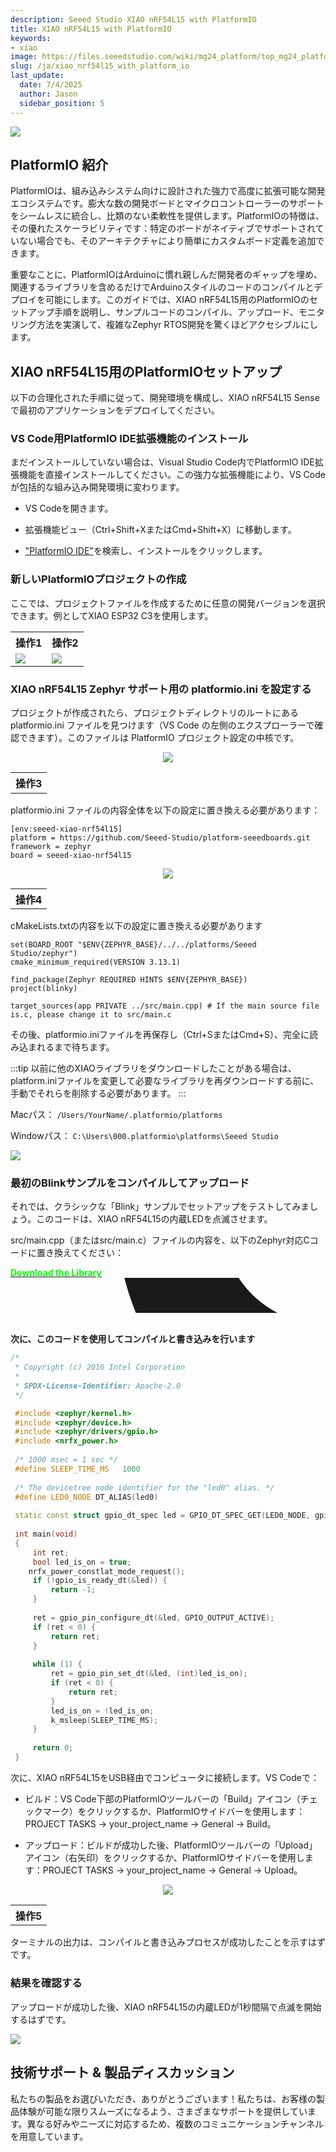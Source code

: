 ```yaml
---
description: Seeed Studio XIAO nRF54L15 with PlatformIO
title: XIAO nRF54L15 with PlatformIO
keywords:
- xiao
image: https://files.seeedstudio.com/wiki/mg24_platform/top_mg24_platform02.webp
slug: /ja/xiao_nrf54l15_with_platform_io
last_update:
  date: 7/4/2025
  author: Jason
  sidebar_position: 5
---
```



<div style={{textAlign:'center'}}><img src="https://files.seeedstudio.com/wiki/XIAO_nRF54L15/Getting_Start/
platformIO_nrf54l15.png" style={{width:600, height:'auto'}}/></div>

## PlatformIO 紹介

PlatformIOは、組み込みシステム向けに設計された強力で高度に拡張可能な開発エコシステムです。膨大な数の開発ボードとマイクロコントローラーのサポートをシームレスに統合し、比類のない柔軟性を提供します。PlatformIOの特徴は、その優れたスケーラビリティです：特定のボードがネイティブでサポートされていない場合でも、そのアーキテクチャにより簡単にカスタムボード定義を追加できます。

重要なことに、PlatformIOはArduinoに慣れ親しんだ開発者のギャップを埋め、関連するライブラリを含めるだけでArduinoスタイルのコードのコンパイルとデプロイを可能にします。このガイドでは、XIAO nRF54L15用のPlatformIOのセットアップ手順を説明し、サンプルコードのコンパイル、アップロード、モニタリング方法を実演して、複雑なZephyr RTOS開発を驚くほどアクセシブルにします。

## XIAO nRF54L15用のPlatformIOセットアップ

以下の合理化された手順に従って、開発環境を構成し、XIAO nRF54L15 Senseで最初のアプリケーションをデプロイしてください。


### VS Code用PlatformIO IDE拡張機能のインストール

まだインストールしていない場合は、Visual Studio Code内でPlatformIO IDE拡張機能を直接インストールしてください。この強力な拡張機能により、VS Codeが包括的な組み込み開発環境に変わります。

- VS Codeを開きます。

- 拡張機能ビュー（Ctrl+Shift+XまたはCmd+Shift+X）に移動します。

- ["PlatformIO IDE"](https://platformio.org/platformio-ide)を検索し、インストールをクリックします。


### 新しいPlatformIOプロジェクトの作成

ここでは、プロジェクトファイルを作成するために任意の開発バージョンを選択できます。例としてXIAO ESP32 C3を使用します。

<table align="center">
  <tr>
      <th>操作1</th>
        <th>操作2</th>
  </tr>
  <tr>
      <td><div style={{textAlign:'center'}}><img src="https://files.seeedstudio.com/wiki/mg24_platform/mg24patform2.jpg" style={{width:400, height:'auto'}}/></div></td>
        <td><div style={{textAlign:'center'}}><img src="https://files.seeedstudio.com/wiki/XIAO_PlatformIO/mg24_platformIO.jpg" style={{width:500, height:'auto'}}/></div></td>
  </tr>
</table>

### XIAO nRF54L15 Zephyr サポート用の platformio.ini を設定する

プロジェクトが作成されたら、プロジェクトディレクトリのルートにある platformio.ini ファイルを見つけます（VS Code の左側のエクスプローラーで確認できます）。このファイルは PlatformIO プロジェクト設定の中核です。

<table align="center">
  <tr>
      <th>操作3</th>
  </tr>
  <tr>
<div align="center"><img width={800} src="https://files.seeedstudio.com/wiki/XIAO_nRF54L15/Getting_Start/platform54.jpg"/></div>
  </tr>
</table>


platformio.ini ファイルの内容全体を以下の設定に置き換える必要があります：

```
[env:seeed-xiao-nrf54l15]
platform = https://github.com/Seeed-Studio/platform-seeedboards.git
framework = zephyr
board = seeed-xiao-nrf54l15
```

<table align="center">
  <tr>
      <th>操作4</th>
  </tr>
  <tr>
<div align="center"><img width={800} src="https://files.seeedstudio.com/wiki/XIAO_nRF54L15/Getting_Start/platformiozephyr.jpg"/></div>
  </tr>
</table>


cMakeLists.txtの内容を以下の設定に置き換える必要があります
```
set(BOARD_ROOT "$ENV{ZEPHYR_BASE}/../../platforms/Seeed Studio/zephyr")
cmake_minimum_required(VERSION 3.13.1)

find_package(Zephyr REQUIRED HINTS $ENV{ZEPHYR_BASE})
project(blinky)

target_sources(app PRIVATE ../src/main.cpp) # If the main source file is.c, please change it to src/main.c
```

その後、platformio.iniファイルを再保存し（Ctrl+SまたはCmd+S）、完全に読み込まれるまで待ちます。

:::tip
以前に他のXIAOライブラリをダウンロードしたことがある場合は、platform.iniファイルを変更して必要なライブラリを再ダウンロードする前に、手動でそれらを削除する必要があります。
:::

Macパス：
`/Users/YourName/.platformio/platforms`

Windowパス：
`C:\Users\000.platformio\platforms\Seeed Studio`

<div style={{textAlign:'center'}}><img src="https://files.seeedstudio.com/wiki/XIAO_nRF54L15/Getting_Start/
platformmodify.jpg" style={{width:600, height:'auto'}}/></div>


### 最初のBlinkサンプルをコンパイルしてアップロード

それでは、クラシックな「Blink」サンプルでセットアップをテストしてみましょう。このコードは、XIAO nRF54L15の内蔵LEDを点滅させます。

src/main.cpp（またはsrc/main.c）ファイルの内容を、以下のZephyr対応Cコードに置き換えてください：

<div class="github_container" style={{textAlign: 'center'}}>
    <a class="github_item" href="https://github.com/Seeed-Studio/platform-seeedboards/tree/main/examples/zephyr-blink" target="_blank" rel="noopener noreferrer">
    <strong><span><font color={'FFFFFF'} size={"4"}> Download the Library</font></span></strong> <svg aria-hidden="true" focusable="false" role="img" className="mr-2" viewBox="-3 10 9 1" width={16} height={16} fill="currentColor" style={{textAlign: 'center', display: 'inline-block', userSelect: 'none', verticalAlign: 'text-bottom', overflow: 'visible'}}><path d="M8 0c4.42 0 8 3.58 8 8a8.013 8.013 0 0 1-5.45 7.59c-.4.08-.55-.17-.55-.38 0-.27.01-1.13.01-2.2 0-.75-.25-1.23-.54-1.48 1.78-.2 3.65-.88 3.65-3.95 0-.88-.31-1.59-.82-2.15.08-.2.36-1.02-.08-2.12 0 0-.67-.22-2.2.82-.64-.18-1.32-.27-2-.27-.68 0-1.36.09-2 .27-1.53-1.03-2.2-.82-2.2-.82-.44 1.1-.16 1.92-.08 2.12-.51.56-.82 1.28-.82 2.15 0 3.06 1.86 3.75 3.64 3.95-.23.2-.44.55-.51 1.07-.46.21-1.61.55-2.33-.66-.15-.24-.6-.83-1.23-.82-.67.01-.27.38.01.53.34.19.73.9.82 1.13.16.45.68 1.31 2.69.94 0 .67.01 1.3.01 1.49 0 .21-.15.45-.55.38A7.995 7.995 0 0 1 0 8c0-4.42 3.58-8 8-8Z" /></svg>
    </a>
</div><br />


**次に、このコードを使用してコンパイルと書き込みを行います**

```cpp
/*
 * Copyright (c) 2016 Intel Corporation
 *
 * SPDX-License-Identifier: Apache-2.0
 */

 #include <zephyr/kernel.h>
 #include <zephyr/device.h>
 #include <zephyr/drivers/gpio.h>
 #include <nrfx_power.h>
 
 /* 1000 msec = 1 sec */
 #define SLEEP_TIME_MS   1000
 
 /* The devicetree node identifier for the "led0" alias. */
 #define LED0_NODE DT_ALIAS(led0)
 
 static const struct gpio_dt_spec led = GPIO_DT_SPEC_GET(LED0_NODE, gpios);
 
 int main(void)
 {
	 int ret;
	 bool led_is_on = true;
	nrfx_power_constlat_mode_request();
	 if (!gpio_is_ready_dt(&led)) {
		 return -1;
	 }
 
	 ret = gpio_pin_configure_dt(&led, GPIO_OUTPUT_ACTIVE);
	 if (ret < 0) {
		 return ret;
	 }
 
	 while (1) {
		 ret = gpio_pin_set_dt(&led, (int)led_is_on);
		 if (ret < 0) {
			 return ret;
		 }
		 led_is_on = !led_is_on;
		 k_msleep(SLEEP_TIME_MS);
	 }
 
	 return 0;
 }

```

次に、XIAO nRF54L15をUSB経由でコンピュータに接続します。VS Codeで：

- ビルド：VS Code下部のPlatformIOツールバーの「Build」アイコン（チェックマーク）をクリックするか、PlatformIOサイドバーを使用します：PROJECT TASKS -> your_project_name -> General -> Build。

- アップロード：ビルドが成功した後、PlatformIOツールバーの「Upload」アイコン（右矢印）をクリックするか、PlatformIOサイドバーを使用します：PROJECT TASKS -> your_project_name -> General -> Upload。


<table align="center">
  <tr>
      <th>操作5</th>
  </tr>
  <tr>
<div align="center"><img width={800} src="https://files.seeedstudio.com/wiki/XIAO_nRF54L15/Getting_Start/blink.jpg" /></div>
  </tr>
</table>

ターミナルの出力は、コンパイルと書き込みプロセスが成功したことを示すはずです。


### 結果を確認する

アップロードが成功した後、XIAO nRF54L15の内蔵LEDが1秒間隔で点滅を開始するはずです。

<div style={{textAlign:'center'}}><img src="https://files.seeedstudio.com/wiki/XIAO_nRF54L15/Getting_Start/light.gif" style={{width:400, height:'auto'}}/></div>


## 技術サポート & 製品ディスカッション

私たちの製品をお選びいただき、ありがとうございます！私たちは、お客様の製品体験が可能な限りスムーズになるよう、さまざまなサポートを提供しています。異なる好みやニーズに対応するため、複数のコミュニケーションチャンネルを用意しています。

<div class="button_tech_support_container">
<a href="https://forum.seeedstudio.com/" class="button_forum"></a> 
<a href="https://www.seeedstudio.com/contacts" class="button_email"></a>
</div>

<div class="button_tech_support_container">
<a href="https://discord.gg/eWkprNDMU7" class="button_discord"></a> 
<a href="https://github.com/Seeed-Studio/wiki-documents/discussions/69" class="button_discussion"></a>
</div>
